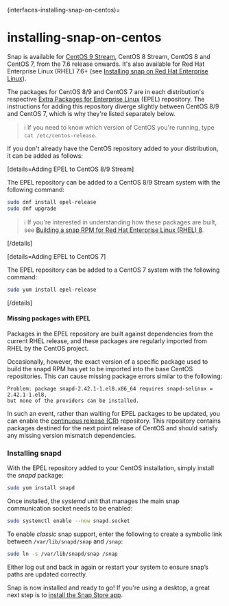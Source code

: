 (interfaces-installing-snap-on-centos)=
# installing-snap-on-centos

Snap is available for [CentOS 9 Stream](https://www.centos.org/), CentOS 8 Stream, CentOS 8 and CentOS 7, from the 7.6 release onwards. It's also available for Red Hat Enterprise Linux (RHEL) 7.6+ (see [Installing snap on Red Hat Enterprise Linux](/interfaces/installing-snap-on-red-hat)).

The packages for CentOS 8/9 and CentOS 7 are in each distribution's respective [Extra Packages for Enterprise Linux](https://fedoraproject.org/wiki/EPEL) (EPEL) repository. The instructions for adding this repository diverge slightly between CentOS 8/9 and CentOS 7, which is why they're listed separately below.

> :information_source: If you need to know which version of CentOS you're running, type `cat /etc/centos-release`.

If you don't already have the CentOS repository added to your distribution, it can be added as follows:

[details=Adding EPEL to CentOS 8/9 Stream]

The EPEL repository can be added to a CentOS 8/9 Stream system with the following command:

```bash
sudo dnf install epel-release
sudo dnf upgrade
```
 > :information_source: If you're interested in understanding how these packages are built, see  [Building a snap RPM for Red Hat Enterprise Linux (RHEL) 8](/interfaces/building-snap-rpms-on-rhel).

[/details]

[details=Adding EPEL to CentOS 7]

The EPEL repository can be added to a CentOS 7 system with the following command:

```bash
sudo yum install epel-release
```
[/details]

<h4 id='heading--epel-dependencies'>Missing packages with EPEL</h4>

Packages in the EPEL repository are built against dependencies from the current RHEL release, and these packages are regularly imported from RHEL by the CentOS project.

Occasionally, however, the exact version of a specific package used to build the snapd RPM has yet to be imported into the base CentOS repositories. This can cause missing package errors similar to the following:

```no-highlight
Problem: package snapd-2.42.1-1.el8.x86_64 requires snapd-selinux = 2.42.1-1.el8,
but none of the providers can be installed.
```

In such an event, rather than waiting for EPEL packages to be updated, you can enable the [continuous release (CR)](https://wiki.centos.org/AdditionalResources/Repositories/CR) repository. This repository contains packages destined for the next point release of CentOS and should satisfy any missing version mismatch dependencies.

### Installing snapd

With the EPEL repository added to your CentOS installation, simply install the *snapd* package:

```bash
sudo yum install snapd
```

Once installed, the *systemd* unit that manages the main snap communication socket needs to be enabled:

```bash
sudo systemctl enable --now snapd.socket
```

To enable *classic* snap support, enter the following to create a symbolic link between `/var/lib/snapd/snap` and `/snap`:

```bash
sudo ln -s /var/lib/snapd/snap /snap
```

Either log out and back in again or restart your system to ensure snap’s paths are updated correctly.

Snap is now installed and ready to go!  If you're using a desktop, a great next step is to [install the Snap Store app](/interfaces/installing-snap-store-app).

